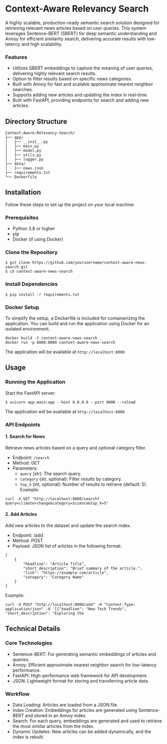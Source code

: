 # Context-Aware Relevancy Search
A highly scalable, production-ready semantic search solution designed for retrieving relevant news articles based on user queries. This system leverages Sentence-BERT (SBERT) for deep semantic understanding and Annoy for efficient similarity search, delivering accurate results with low-latency and high scalability.
### Features
- Utilizes SBERT embeddings to capture the meaning of user queries, delivering highly relevant search results.
- Option to filter results based on specific news categories.
- Built with Annoy for fast and scalable approximate nearest neighbor searches.
- Supports adding new articles and updating the index in real-time.
- Built with FastAPI, providing endpoints for search and adding new articles.

## Directory Structure
    Context-Aware-Relevancy-Search/
    ├── app/
    │   ├── __init__.py
    │   ├── main.py
    │   ├── model.py
    │   ├── utils.py
    │   ├── logger.py
    ├── data/
    │   ├── news.json
    ├── requirements.txt
    └── Dockerfile

## Installation
Follow these steps to set up the project on your local machine:
### Prerequisites
- Python 3.8 or higher
- pip
- Docker (if using Docker)
### Clone the Repository
```
$ git clone https://github.com/yourusername/context-aware-news-search.git
$ cd context-aware-news-search
```
### Install Dependencies
```
$ pip install -r requirements.txt
```
### Docker Setup
To simplify the setup, a Dockerfile is included for containerizing the application. You can build and run the application using Docker for an isolated environment.
```
docker build -t context-aware-news-search .
docker run -p 8000:8000 context-aware-news-search
```
The application will be available at ```http://localhost:8000```

## Usage
### Running the Application
Start the FastAPI server:
```
$ uvicorn app.main:app --host 0.0.0.0 --port 8000 --reload
```
The application will be available at ```http://localhost:8000```
### API Endpoints
#### 1. Search for News
Retrieve news articles based on a query and optional category filter.
- Endpoint: ```/search```
- Method: GET
- Parameters:
  - ```query``` (str): The search query.
  - ```category``` (str, optional): Filter results by category.
  - ```top_k``` (int, optional): Number of results to retrieve (default: 5).
Example:
```
curl -X GET "http://localhost:8000/search?query=climate+change&category=Science&top_k=5"
```
#### 2. Add Articles
Add new articles to the dataset and update the search index.
- Endpoint: /add
- Method: POST
- Payload: JSON list of articles in the following format:
```
[
    {
        "headline": "Article Title",
        "short_description": "Brief summary of the article.",
        "link": "https://example.com/article",
        "category": "Category Name"
    }
]
```
Example:
```
curl -X POST "http://localhost:8000/add" -H "Content-Type: application/json" -d '[{"headline": "New Tech Trends", "short_description": "Exploring the 
```

## Technical Details
### Core Technologies
- Sentence-BERT: For generating semantic embeddings of articles and queries.
- Annoy: Efficient approximate nearest neighbor search for low-latency performance.
- FastAPI: High-performance web framework for API development.
- JSON: Lightweight format for storing and transferring article data.
### Workflow
- Data Loading: Articles are loaded from a JSON file.
- Index Creation: Embeddings for articles are generated using Sentence-BERT and stored in an Annoy index.
- Search: For each query, embeddings are generated and used to retrieve the most similar articles from the index.
- Dynamic Updates: New articles can be added dynamically, and the index is rebuilt.


